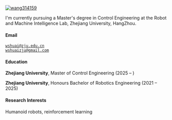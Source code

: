 [![wang314159](https://img.shields.io/badge/wang314159-github-blue?logo=github)](https://github.com/wang314159)

I'm currently pursuing a Master's degree in Control Engineering at the Robot and Machine Intelligence Lab, Zhejiang University, HangZhou.

#### Email  
<code>wshuai@zju.edu.cn</code>  
<code>wshuaizju@gmail.com</code>

#### Education  
**Zhejiang University**, Master of Control Engineering (2025 – )   

**Zhejiang University**, Honours Bachelor of Robotics Engineering (2021 – 2025) 

#### Research Interests  
Humanoid robots, reinforcement learning